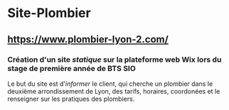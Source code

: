 
# Site-Plombier
## https://www.plombier-lyon-2.com/

### Création d'un site *statique* sur la plateforme web Wix lors du stage de première année de BTS SIO
Le but du site est d'*informer* le client, qui cherche un plombier dans le deuxième arrondissement de Lyon, des tarifs, horaires, coordonées et le renseigner sur les pratiques des plombiers.
